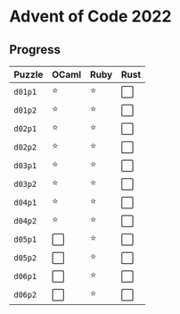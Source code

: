 # Advent of Code 2022

## Progress

| Puzzle  | OCaml | Ruby | Rust |
| ------- | ----- | ---- | ---- |
| `d01p1` | ⭐️    | ⭐️   | ⬜️   |
| `d01p2` | ⭐️    | ⭐️   | ⬜️   |
| `d02p1` | ⭐️    | ⭐️   | ⬜️   |
| `d02p2` | ⭐️    | ⭐️   | ⬜️   |
| `d03p1` | ⭐️    | ⭐️   | ⬜️   |
| `d03p2` | ⭐️    | ⭐️   | ⬜️   |
| `d04p1` | ⭐️    | ⭐️   | ⬜️   |
| `d04p2` | ⭐️    | ⭐️   | ⬜️   |
| `d05p1` | ⬜️    | ⭐️   | ⬜️   |
| `d05p2` | ⬜️    | ⭐️   | ⬜️   |
| `d06p1` | ⬜️    | ⭐️   | ⬜️   |
| `d06p2` | ⬜️    | ⭐️   | ⬜️   |

